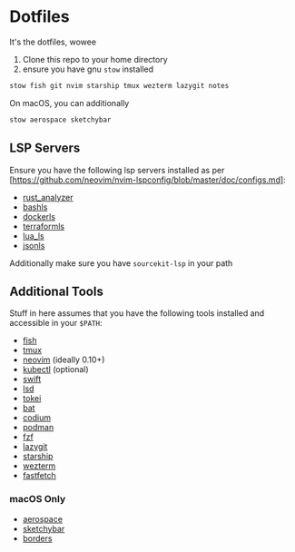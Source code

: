 # Dotfiles
It's the dotfiles, wowee

1. Clone this repo to your home directory
2. ensure you have gnu `stow` installed

```sh
stow fish git nvim starship tmux wezterm lazygit notes
```
On macOS, you can additionally
```sh
stow aerospace sketchybar
```

## LSP Servers
Ensure you have the following lsp servers installed as per [https://github.com/neovim/nvim-lspconfig/blob/master/doc/configs.md]:
* [rust_analyzer](https://github.com/neovim/nvim-lspconfig/blob/master/doc/configs.md#rust_analyzer)
* [bashls](https://github.com/neovim/nvim-lspconfig/blob/master/doc/configs.md#bashls)
* [dockerls](https://github.com/neovim/nvim-lspconfig/blob/master/doc/configs.md#dockerls)
* [terraformls](https://github.com/neovim/nvim-lspconfig/blob/master/doc/configs.md#terraformls)
* [lua_ls](https://github.com/neovim/nvim-lspconfig/blob/master/doc/configs.md#lua_ls)
* [jsonls](https://github.com/neovim/nvim-lspconfig/blob/master/doc/configs.md#jsonls)

Additionally make sure you have `sourcekit-lsp` in your path

## Additional Tools
Stuff in here assumes that you have the following tools installed and accessible in your `$PATH`:
* [fish](https://fishshell.com/)
* [tmux](https://github.com/tmux/tmux/wiki/Installing)
* [neovim](https://neovim.io/) (ideally 0.10+)
* [kubectl](https://kubernetes.io/docs/tasks/tools/) (optional)
* [swift](https://www.swift.org/)
* [lsd](https://github.com/lsd-rs/lsd)
* [tokei](https://github.com/XAMPPRocky/tokei)
* [bat](https://github.com/sharkdp/bat)
* [codium](https://github.com/VSCodium/vscodium)
* [podman](https://podman.io/)
* [fzf](https://github.com/junegunn/fzf)
* [lazygit](https://github.com/jesseduffield/lazygit)
* [starship](https://starship.rs/)
* [wezterm](https://wezfurlong.org/wezterm/index.html)
* [fastfetch](https://github.com/fastfetch-cli/fastfetch)

### macOS Only
* [aerospace](https://github.com/nikitabobko/AeroSpace)
* [sketchybar](https://github.com/FelixKratz/SketchyBar)
* [borders](https://github.com/FelixKratz/JankyBorders)
